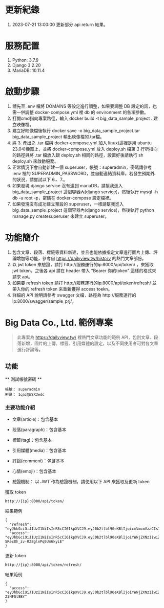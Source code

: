 # 更新紀錄
1. 2023-07-21 13:00:00 更新部分 api return 結果。

# 服務配置
1. Python: 3.7.9
2. Django 3.2.20
3. MariaDB: 10.11.4

# 啟動步驟
1. 請先至 .env 檔將 DOMAINS 等設定進行調整，如果要調整 DB 設定的話，也需一併調整 docker-compose.yml 裡 db 的 environment 的各項參數。
2. 打開cmd指向專案路徑，輸入 docker build -t big_data_sample_project . 建立映像檔。
3. 建立好映像檔後執行 docker save -o big_data_sample_project.tar big_data_sample_project 輸出映像檔的.tar檔。
4. 將 3. 產出之 .tar 檔與 docker-compose.yml 加入 linux(這裡是用 ubuntu 23.04)機器上，並將 docker-compose.yml 放入 deploy.sh 檔第 3 行所指向的路徑與將 .tar 檔放入跟 deploy.sh 相同的路徑，設置好後請執行 sh deploy.sh 來啟動服務。
5. 正常情況下會自動新建一個 superuser，帳號：superadmin，密碼請參考 .env 裡的 SUPERADMIN_PASSWORD，並自動連結資料庫，若發生預期外的狀況，請嘗試以下 6.、7.。
6. 如果發現 django service 沒有連到 mariaDB，請幫我進入 big_data_sample_project 這個容器內(django service)，然後執行 mysql -h db -u root -p，密碼在 docker-compose 設定檔裡。
7. 如果發現沒有成功建立預設的 superuser，一樣請幫我進入 big_data_sample_project 這個容器內(django service)，然後執行 python manage.py createsuperuser 來建立 superuser。

# 功能簡介
1. 包含文章、段落、標籤等資料新建，並且也能依據指定文章進行圖片上傳、評論增加等功能，參考自 https://dailyview.tw/history 的熱門文章部份。
2. 以 jwt token 來驗證，請打 http://服務運行的ip:8000/api/token/ ，來獲取 jwt token，之後各 api 請在 header 帶入 "Bearer 你的token" 這樣的格式來請求 api。
3. 如果要 refresh token 請打 http://服務運行的ip:8000/api/token/refresh/ 並帶入你的 refresh token 來重新獲得 access toekn。
4. 詳細的 API 說明請參考 swagger 文檔，路徑為 http://服務運行的ip:8000/swagger/sample_prj/。

# Big Data Co., Ltd. 範例專案

> 此專案為 https://dailyview.tw/ 裡熱門文章功能的範例 API，包刮文章、段落新增，圖片的上傳，標籤、引用媒體的設定，以及不同使用者可對各文章進行評論等。

## 功能

** 測試帳號密碼 **

```
帳號： superadmin
密碼： 1qaz@WSX3edc
```

### 主要功能介紹
* 文章(article)：包含基本

* 段落(paragraph)：包含基本

* 標籤(tag)：包含基本

* 引用媒體(media)：包含基本

* 評論(comment)：包含基本

* 心情(emoji)：包含基本

* 驗證機制：
以 JWT 作為驗證機制，請使用以下 API 來獲取及更新 token

獲取 token
```
http://{ip}:8000/api/token/
```
結果範例
```
{
  "refresh": "eyJhbGciOiJIUzI1NiIsInR5cCI6IkpXVCJ9.eyJ0b2tlbl90eXBlIjoicmVmcmVzaCIsImV4cCI6MTY5MDI5Njk2MiwiaWF0IjoxNjkwMjk1MTYyLCJqdGkiOiJhNTdmMDY3YWM0ODc0YzkwOGJmNzM4Yzg4Y2U5OTExZSIsInVzZXJfaWQiOjF9.65Zs903KI3e4MJK9KeXYJUD8axyI8uJGx2GVleo0As0",
  "access": "eyJhbGciOiJIUzI1NiIsInR5cCI6IkpXVCJ9.eyJ0b2tlbl90eXBlIjoiYWNjZXNzIiwiZXhwIjoxNjkwMjk1NzYyLCJpYXQiOjE2OTAyOTUxNjIsImp0aSI6ImY2YWQ2MDQyMDM4MjQyNWFhM2I5OGMwZGEwMWRlZGNmIiwidXNlcl9pZCI6MX0.3KY06rOJifBlediE-SRecOh_zv-RZ8glnPq9Um6kyiE"
}
```
更新 token
```
http://{ip}:8000/api/token/refresh/
```
結果範例
```
{
  "access": "eyJhbGciOiJIUzI1NiIsInR5cCI6IkpXVCJ9.eyJ0b2tlbl90eXBlIjoiYWNjZXNzIiwiZXhwIjoxNjkwMjk1Nzg4LCJpYXQiOjE2OTAyOTUxNjIsImp0aSI6IjA2MzBlZDIxODU0YTRlYmI5NWQ2YjdiMzVmYjA2ZGRjIiwidXNlcl9pZCI6MX0.kxWQyFv0PSY7G8cAd8B0shKD9jMe00V9S-Z3NFSl8BY"
}
```
